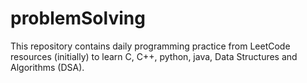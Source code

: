 # problemSolving
This repository contains daily programming practice from  LeetCode resources  (initially) to learn C, C++, python, java, Data Structures and Algorithms (DSA).
